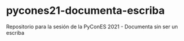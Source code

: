 # pycones21-documenta-escriba
Repositorio para la sesión de la PyConES 2021 - Documenta sin ser un escriba
